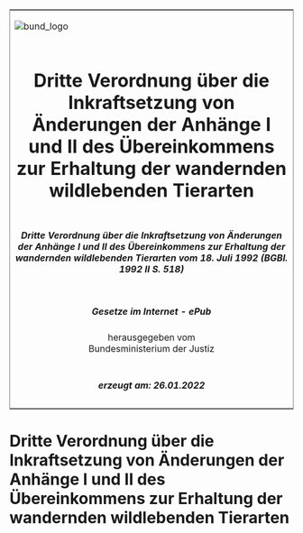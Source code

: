 <span id="DECKBLATT.html"></span>

<table border="0" frame="border" width="100%">

<tr valign="top">

<td align="left">

![bund\_logo](BfJ_2021_Web_de_de.gif)

</td>

<td align="right">

 

</td>

</tr>

<tr align="center" valign="middle">

<td colspan="2">

# Dritte Verordnung über die Inkraftsetzung von Änderungen der Anhänge I und II des Übereinkommens zur Erhaltung der wandernden wildlebenden Tierarten

</td>

</tr>

<tr align="center" valign="middle">

<td colspan="2">

##### Dritte Verordnung über die Inkraftsetzung von Änderungen der Anhänge I und II des Übereinkommens zur Erhaltung der wandernden wildlebenden Tierarten vom 18. Juli 1992 (BGBl. 1992 II S. 518)

</td>

</tr>

<tr align="center" valign="middle">

<td colspan="2">

  
  

##### Gesetze im Internet - ePub  
  
herausgegeben vom  
Bundesministerium der Justiz

</td>

</tr>

<tr align="center" valign="bottom">

<td colspan="2">

  
  

##### erzeugt am: 26.01.2022

</td>

</tr>

</table>

<span id="BJNR205180992.html"></span>

# Dritte Verordnung über die Inkraftsetzung von Änderungen der Anhänge I und II des Übereinkommens zur Erhaltung der wandernden wildlebenden Tierarten
